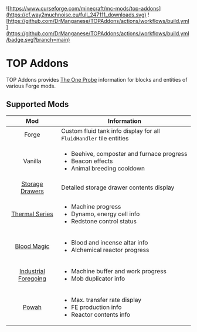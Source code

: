 ![https://www.curseforge.com/minecraft/mc-mods/top-addons](https://cf.way2muchnoise.eu/full_247111_downloads.svg)  ![https://github.com/DrManganese/TOPAddons/actions/workflows/build.yml](https://github.com/DrManganese/TOPAddons/actions/workflows/build.yml/badge.svg?branch=main)

# TOP Addons

TOP Addons provides [The One Probe](https://www.curseforge.com/minecraft/mc-mods/the-one-probe) information for blocks
and entities of various Forge mods.

## Supported Mods

| Mod                                                                                      | Information                                                                                                       |
|:----------------------------------------------------------------------------------------:|-------------------------------------------------------------------------------------------------------------------|
| Forge                                                                                    | Custom fluid tank info display for all `FluidHandler` tile entities                                               |
| Vanilla                                                                                  | <ul><li>Beehive, composter and furnace progress</li><li>Beacon effects</li><li>Animal breeding cooldown</li></ul> |
| [Storage Drawers](https://www.curseforge.com/minecraft/mc-mods/storage-drawers)          | Detailed storage drawer contents display                                                                          |
| [Thermal Series](https://www.curseforge.com/minecraft/mc-mods/thermal-expansion)         | <ul><li>Machine progress</li><li>Dynamo, energy cell info</li><li>Redstone control status</li></ul>               |
| [Blood Magic ](https://www.curseforge.com/minecraft/mc-mods/blood-magic)                 | <ul><li>Blood and incense altar info</li><li>Alchemical reactor progress</li></ul>                                |
| [Industrial Foregoing](https://www.curseforge.com/minecraft/mc-mods/industrial-foregoing)| <ul><li>Machine buffer and work progress</li><li>Mob duplicator info</li></ul>                                    |
| [Powah](https://www.curseforge.com/minecraft/mc-mods/powah-rearchitected)                | <ul><li>Max. transfer rate display</li><li>FE production info</li><li>Reactor contents info</li></ul>             |
